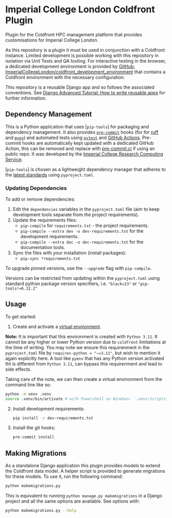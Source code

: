 # Imperial College London Coldfront Plugin

Plugin for the Coldfront HPC management platform that provides customisations for
Imperial College London.

As this repository is a plugin it must be used in conjunction with a Coldfront
instance. Limited development is possible working with this repository in isolation via
Unit Tests and QA tooling. For interactive testing in the browser, a dedicated
development environment is provided by [GitHub:
ImperialCollegeLondon/coldfront_development_environment] that contains a Coldfront
environment with the necessary configuration.

This repository is a reusable Django app and so follows the associated conventions. See
[Django Advanced Tutorial: How to write reusable apps] for further information.

[GitHub: ImperialCollegeLondon/coldfront_development_environment]: https://github.com/ImperialCollegeLondon/coldfront_development_environment
[Django Advanced Tutorial: How to write reusable apps]: https://docs.djangoproject.com/en/5.1/intro/reusable-apps/

## Dependency Management

This is a Python application that uses [`pip-tools`] for packaging and dependency management. It also provides [`pre-commit`](https://pre-commit.com/) hooks (for for [ruff](https://pypi.org/project/ruff/) and [`mypy`](https://mypy.readthedocs.io/en/stable/)) and automated tests using [`pytest`](https://pytest.org/) and [GitHub Actions](https://github.com/features/actions). Pre-commit hooks are automatically kept updated with a dedicated GitHub Action, this can be removed and replace with [pre-commit.ci](https://pre-commit.ci) if using an public repo. It was developed by the [Imperial College Research Computing Service](https://www.imperial.ac.uk/admin-services/ict/self-service/research-support/rcs/).

[`pip-tools`] is chosen as a lightweight dependency manager that adheres to the [latest standards](https://peps.python.org/pep-0621/) using `pyproject.toml`.

### Updating Dependencies

To add or remove dependencies:

1. Edit the `dependencies` variables in the `pyproject.toml` file (aim to keep development tools separate from the project requirements).
2. Update the requirements files:
   - `pip-compile` for `requirements.txt` - the project requirements.
   - `pip-compile --extra dev -o dev-requirements.txt` for the development requirements.
   - `pip-compile --extra doc -o doc-requirements.txt` for the documentation tools.
3. Sync the files with your installation (install packages):
   - `pip-sync *requirements.txt`

To upgrade pinned versions, use the `--upgrade` flag with `pip-compile`.

Versions can be restricted from updating within the `pyproject.toml` using standard python package version specifiers, i.e. `"black<23"` or `"pip-tools!=6.12.2"`

## Usage

To get started:

1. Create and activate a [virtual environment](https://docs.python.org/3/library/venv.html).
   
**Note:** It is important that this environment is created with `Python 3.11`. It cannot be any higher or lower Python version due to `coldfront` limitations at the time of writing. You may note we ensure this requirenment in the `pyproject.toml` file by `requires-python = "~=3.11"`, but wish to mention it again explicitly here. A tool like `pyenv` that has any Python version activated tht is different from `Python 3.11`, can bypass this requirenment and lead to side effects.

Taking care of the note, we can then create a virtual environment from the command line like so:

   ```bash
   python -m venv .venv
   source .venv/bin/activate # with Powershell on Windows: `.venv\Scripts\Activate.ps1`
   ```

2. Install development requirements:

   ```bash
   pip install -r dev-requirements.txt
   ```

3. Install the git hooks:

   ```bash
   pre-commit install
   ```

## Making Migrations

As a standalone Django application this plugin provides models to extend the
Coldfront data model. A helper script is provided to generate migrations for
these models. To use it, run the following command:

```bash
python makemigrations.py
```

This is equivalent to running `python manage.py makemigrations` in a Django
project and all the same options are available. See options with:

```bash
python makemigrations.py --help
```
